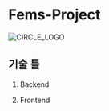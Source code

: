 # Fems-Project
![CIRCLE_LOGO](https://user-images.githubusercontent.com/50833458/207235444-01dc17f3-7ccf-45d8-b94a-4f7f9e65353d.png)



## 기술 틀
1. Backend

2. Frontend

